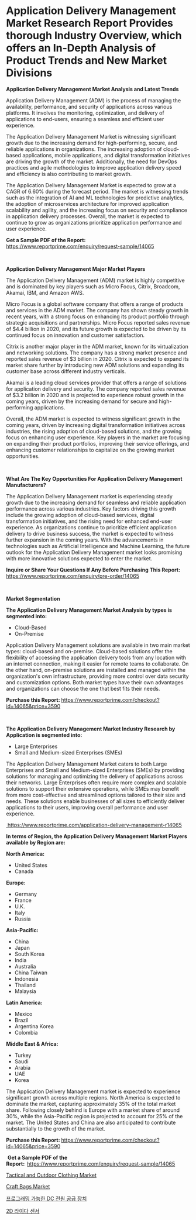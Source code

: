 <p><h1>Application Delivery Management Market Research Report Provides thorough Industry Overview, which offers an In-Depth Analysis of Product Trends and New Market Divisions</h1></p><p><strong>Application Delivery Management Market Analysis and Latest Trends</strong></p>
<p><p>Application Delivery Management (ADM) is the process of managing the availability, performance, and security of applications across various platforms. It involves the monitoring, optimization, and delivery of applications to end-users, ensuring a seamless and efficient user experience.</p><p>The Application Delivery Management Market is witnessing significant growth due to the increasing demand for high-performing, secure, and reliable applications in organizations. The increasing adoption of cloud-based applications, mobile applications, and digital transformation initiatives are driving the growth of the market. Additionally, the need for DevOps practices and agile methodologies to improve application delivery speed and efficiency is also contributing to market growth.</p><p>The Application Delivery Management Market is expected to grow at a CAGR of 6.60% during the forecast period. The market is witnessing trends such as the integration of AI and ML technologies for predictive analytics, the adoption of microservices architecture for improved application scalability and agility, and the increasing focus on security and compliance in application delivery processes. Overall, the market is expected to continue to grow as organizations prioritize application performance and user experience.</p></p>
<p><strong>Get a Sample PDF of the Report:&nbsp;</strong> <a href="https://www.reportprime.com/enquiry/request-sample/14065">https://www.reportprime.com/enquiry/request-sample/14065</a></p>
<p>&nbsp;</p>
<p><strong>Application Delivery Management Major Market Players</strong></p>
<p><p>The Application Delivery Management (ADM) market is highly competitive and is dominated by key players such as Micro Focus, Citrix, Broadcom, Akamai, IBM, and Amazon AWS.</p><p>Micro Focus is a global software company that offers a range of products and services in the ADM market. The company has shown steady growth in recent years, with a strong focus on enhancing its product portfolio through strategic acquisitions and partnerships. Micro Focus reported sales revenue of $4.4 billion in 2020, and its future growth is expected to be driven by its continued focus on innovation and customer satisfaction.</p><p>Citrix is another major player in the ADM market, known for its virtualization and networking solutions. The company has a strong market presence and reported sales revenue of $3 billion in 2020. Citrix is expected to expand its market share further by introducing new ADM solutions and expanding its customer base across different industry verticals.</p><p>Akamai is a leading cloud services provider that offers a range of solutions for application delivery and security. The company reported sales revenue of $3.2 billion in 2020 and is projected to experience robust growth in the coming years, driven by the increasing demand for secure and high-performing applications.</p><p>Overall, the ADM market is expected to witness significant growth in the coming years, driven by increasing digital transformation initiatives across industries, the rising adoption of cloud-based solutions, and the growing focus on enhancing user experience. Key players in the market are focusing on expanding their product portfolios, improving their service offerings, and enhancing customer relationships to capitalize on the growing market opportunities.</p></p>
<p>&nbsp;</p>
<p><strong>What Are The Key Opportunities For Application Delivery Management Manufacturers?</strong></p>
<p><p>The Application Delivery Management market is experiencing steady growth due to the increasing demand for seamless and reliable application performance across various industries. Key factors driving this growth include the growing adoption of cloud-based services, digital transformation initiatives, and the rising need for enhanced end-user experience. As organizations continue to prioritize efficient application delivery to drive business success, the market is expected to witness further expansion in the coming years. With the advancements in technologies such as Artificial Intelligence and Machine Learning, the future outlook for the Application Delivery Management market looks promising with more innovative solutions expected to enter the market.</p></p>
<p><strong>Inquire or Share Your Questions If Any Before Purchasing This Report:</strong> <a href="https://www.reportprime.com/enquiry/pre-order/14065">https://www.reportprime.com/enquiry/pre-order/14065</a></p>
<p>&nbsp;</p>
<p><strong>Market Segmentation</strong></p>
<p><strong>The Application Delivery Management Market Analysis by types is segmented into:</strong></p>
<p><ul><li>Cloud-Based</li><li>On-Premise</li></ul></p>
<p><p>Application Delivery Management solutions are available in two main market types: cloud-based and on-premise. Cloud-based solutions offer the flexibility of accessing the application delivery tools from any location with an internet connection, making it easier for remote teams to collaborate. On the other hand, on-premise solutions are installed and managed within the organization's own infrastructure, providing more control over data security and customization options. Both market types have their own advantages and organizations can choose the one that best fits their needs.</p></p>
<p><strong>Purchase this Report:&nbsp;</strong><a href="https://www.reportprime.com/checkout?id=14065&price=3590">https://www.reportprime.com/checkout?id=14065&price=3590</a></p>
<p>&nbsp;</p>
<p><strong>The Application Delivery Management Market Industry Research by Application is segmented into:</strong></p>
<p><ul><li>Large Enterprises</li><li>Small and Medium-sized Enterprises (SMEs)</li></ul></p>
<p><p>The Application Delivery Management Market caters to both Large Enterprises and Small and Medium-sized Enterprises (SMEs) by providing solutions for managing and optimizing the delivery of applications across their networks. Large Enterprises often require more complex and scalable solutions to support their extensive operations, while SMEs may benefit from more cost-effective and streamlined options tailored to their size and needs. These solutions enable businesses of all sizes to efficiently deliver applications to their users, improving overall performance and user experience.</p></p>
<p><a href="https://www.reportprime.com/application-delivery-management-r14065">&nbsp;https://www.reportprime.com/application-delivery-management-r14065</a></p>
<p><strong>In terms of Region, the Application Delivery Management Market Players available by Region are:</strong></p>
<p>
    <p> <strong> North America: </strong>
        <ul>
            <li>United States</li>
            <li>Canada</li>
        </ul>
        </p> 
    <p> <strong> Europe: </strong>
        <ul>
            <li>Germany</li>
            <li>France</li>
            <li>U.K.</li>
            <li>Italy</li>
            <li>Russia</li>
        </ul>
        </p> 
    <p> <strong> Asia-Pacific: </strong>
        <ul>
            <li>China</li>
            <li>Japan</li>
            <li>South Korea</li>
            <li>India</li>
            <li>Australia</li>
            <li>China Taiwan</li>
            <li>Indonesia</li>
            <li>Thailand</li>
            <li>Malaysia</li>
        </ul>
        </p> 
    <p> <strong> Latin America: </strong>
        <ul>
            <li>Mexico</li>
            <li>Brazil</li>
            <li>Argentina Korea</li>
            <li>Colombia</li>
        </ul>
        </p> 
    <p> <strong> Middle East & Africa: </strong>
        <ul>
            <li>Turkey</li>
            <li>Saudi</li>
            <li>Arabia</li>
            <li>UAE</li>
            <li>Korea</li>
        </ul>
    </p>
    </p>
<p><p>The Application Delivery Management market is expected to experience significant growth across multiple regions. North America is expected to dominate the market, capturing approximately 35% of the total market share. Following closely behind is Europe with a market share of around 30%, while the Asia-Pacific region is projected to account for 25% of the market. The United States and China are also anticipated to contribute substantially to the growth of the market.</p></p>
<p><strong>Purchase this Report: </strong><a href="https://www.reportprime.com/checkout?id=14065&price=3590">https://www.reportprime.com/checkout?id=14065&price=3590</a></p>
<p>&nbsp;<strong>Get a Sample PDF of the Report:&nbsp;&nbsp;</strong><a href="https://www.reportprime.com/enquiry/request-sample/14065">https://www.reportprime.com/enquiry/request-sample/14065</a></p>
<p><strong></strong></p>
<p><p><a href="https://www.linkedin.com/pulse/tactical-outdoor-clothing-market-research-report-its-history-w0eue">Tactical and Outdoor Clothing Market</a></p><p><a href="https://www.linkedin.com/pulse/craft-bags-market-trends-analysis-forecasted-period-2024-2031-qbdze">Craft Bags Market</a></p><p><a href="https://medium.com/@wheelgg5674537/%ED%94%84%EB%A1%9C%EA%B7%B8%EB%9E%98%EB%B0%8D-%EA%B0%80%EB%8A%A5%ED%95%9C-dc-%ED%8C%8C%EC%9B%8C-%EA%B3%B5%EA%B8%89-%EC%8B%9C%EC%9E%A5-%EA%B2%BD%EC%9F%81-%EB%B6%84%EC%84%9D-%EC%8B%9C%EC%9E%A5-%EB%8F%99%ED%96%A5-%EB%B0%8F-2031%EB%85%84%EA%B9%8C%EC%A7%80%EC%9D%98-%EC%98%88%EC%B8%A1-d66b1cbd1a04">프로그래밍 가능한 DC 전원 공급 장치</a></p><p><a href="https://medium.com/@londonacobson5656/2d-lidar-%EC%84%BC%EC%84%9C-%EC%8B%9C%EC%9E%A5-%EA%B2%BD%EC%9F%81-%EB%B6%84%EC%84%9D-%EC%8B%9C%EC%9E%A5-%EB%8F%99%ED%96%A5-%EB%B0%8F-2031%EB%85%84%EA%B9%8C%EC%A7%80%EC%9D%98-%EC%98%88%EC%B8%A1-f0b37ec77f00">2D 라이다 센서</a></p></p>